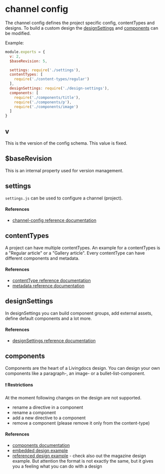 # channel config

The channel config defines the project specific config, contentTypes and designs. To build a custom design the [designSettings](#designSettings) and [components](#components) can be modified.

Example:
```js
module.exports = {
  v: 2,
  $baseRevision: 5,

  settings: require('./settings'),
  contentTypes: [
    require('./content-types/regular')
  ],
  designSettings: require('./design-settings'),
  components: [
    require('./components/title'),
    require('./components/p'),
    require('./components/image')
  ]
}
```

## v

This is the version of the config schema. This value is fixed.

## $baseRevision

This is an internal property used for version management.



## settings

`settings.js` can be used to configure a channel (project). 

#### References
- [channel-config reference documentation](../reference-docs/project-config/README.md)



## contentTypes

A project can have multiple contentTypes. An example for a contentTypes is a "Regular article" or a "Gallery article". Every contentType can have different components and metadata.

#### References
- [contentType reference documentation](../reference-docs/project-config/content_types.md)
- [metadata reference documentation](../reference-docs/editor-configuration/metadata.md)



## designSettings

In designSettings you can build component groups, add external assets, define default components and a lot more.

#### References
- [designSettings reference documentation](./design_settings_config.md)



## components

Components are the heart of a Livingdocs design. You can design your own components like a paragraph-, an image- or a bullet-list-component.

#### :exclamation: Restrictions
At the moment following changes on the design are not supported.
- rename a directive in a component
- rename a component
- add a new directive to a component
- remove a component (please remove it only from the content-type)

#### References
- [components documentation](../reference-docs/project-config/design.md#components)
- [embedded design example](./design_example.md)
- [referenced design example](https://github.com/livingdocsIO/magazine-example) - check also out the magazine design example. But attention the format is not exactly the same, but it gives you a feeling what you can do with a design
